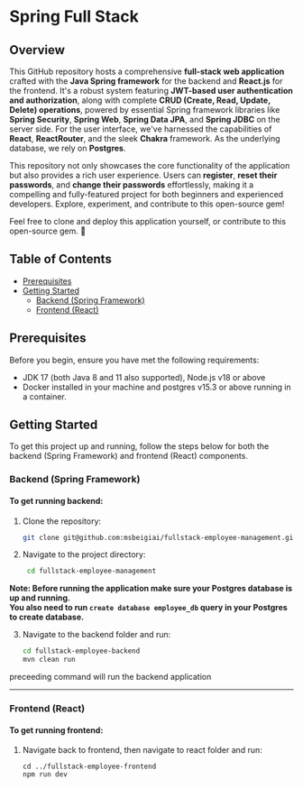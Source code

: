 # Spring Full Stack

## Overview

This GitHub repository hosts a comprehensive **full-stack web application** crafted with the **Java Spring framework**
for the backend and **React.js** for the frontend. It's a robust system featuring **JWT-based user authentication and
authorization**, along with complete **CRUD (Create, Read, Update, Delete) operations**, powered by essential Spring
framework libraries like **Spring Security**, **Spring Web**, **Spring Data JPA**, and **Spring JDBC** on the server
side. For the user interface, we've harnessed the capabilities of **React**, **ReactRouter**, and the sleek **Chakra**
framework. As the underlying database, we rely on **Postgres**.

This repository not only showcases the core functionality of the application but also provides a rich user experience.
Users can **register**, **reset their passwords**, and **change their passwords** effortlessly, making it a compelling
and fully-featured project for both beginners and experienced developers. Explore, experiment, and contribute to this
open-source gem!

Feel free to clone and deploy this application yourself, or contribute to this open-source gem. 🌟


## Table of Contents

- [Prerequisites](#prerequisites)
- [Getting Started](#getting-started)
    - [Backend (Spring Framework)](#backend-spring-framework)
    - [Frontend (React)](#frontend-react)

## Prerequisites

Before you begin, ensure you have met the following requirements:

- JDK 17 (both Java 8 and 11 also supported), Node.js v18 or above
- Docker installed in your machine and postgres v15.3 or above running in a container.

## Getting Started

To get this project up and running, follow the steps below for both the backend (Spring Framework) and frontend (React)
components.

### Backend (Spring Framework)

#### To get running backend:

1. Clone the repository:

   ```bash
   git clone git@github.com:msbeigiai/fullstack-employee-management.git
   ```

2. Navigate to the project directory:

   ```bash
    cd fullstack-employee-management
   ```

**Note: Before running the application make sure your Postgres database is up and running.** \
**You also need to run `create database employee_db` query in your Postgres to create database.**

3. Navigate to the backend folder and run:

   ```bash
   cd fullstack-employee-backend
   mvn clean run
   ```

preceeding command will run the backend application

---

### Frontend (React)

#### To get running frontend:

1. Navigate back to frontend, then navigate to react folder and run:

    ```bach
    cd ../fullstack-employee-frontend
    npm run dev
    ```




